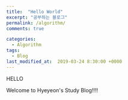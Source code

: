 ```yaml
---
title:  "Hello World"
excerpt: "공부하는 블로그"
permalink: /algorithm/
comments: true

categories:
  - Algorithm
tags: 
  - Blog
last_modified_at:  2019-03-24 8:30:00 +0000
---
```


HELLO 

Welcome to Hyeyeon's Study Blog!!!!


